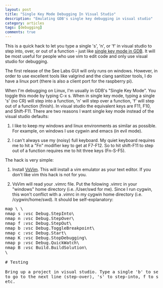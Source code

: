 ```yaml
---
layout: post
title: "Single Key Mode Debugging In Visual Studio"
description: "Emulating GDB's single key debugging in visual studio"
category: articles
tags: [debugging]
comments: true  
---
```


This is a quick hack to let you type a single 's', 'n', or 'f' in visual studio
to step into, over, or out of a function - just like [single key mode in
GDB](https://sourceware.org/gdb/onlinedocs/gdb/TUI-Single-Key-Mode.html). It will
be most useful for people who use vim to edit code and only use visual studio for
debugging.

The first release of the See Labs GUI will only runs on windows. However, in
order to use excellent tools like valgrind and the clang sanitizer tools, I do
have a linux port (there is also a client port for the raspberry pi).

When I'm debugging on Linux, I'm usually in GDB's "Single Key Mode". You toggle
this mode by typing C-x s. When in single key mode, typing a single 's' (no CR)
will step into a function, 'n' will step over a function, 'f' will step out of a
function (finish). In visual studio the equivalent keys are F11, F10, and
Shift-F11. There are two reasons I want single key mode instead of the visual
studio defaults:

1. I like to keep my windows and linux environments as similar as possible. For
   example, on windows I use cygwin and emacs (in evil mode).

2. I can't always use my (noisy) full keyboard. My quiet keyboard requires me to
   hit a "Fn" modifier key to get at F7-F12. So to hit shift-F11 to step out of a
   function requires me to hit three keys (Fn-S-F5).

The hack is very simple:

1. Install
   [VsVim](http://visualstudiogallery.msdn.microsoft.com/59ca71b3-a4a3-46ca-8fe1-0e90e3f79329). This
   will install a vim emulator as your text editor. If you don't like vim this
   hack is not for you.

2. VsVim will read your .vimrc file. Put the folowing .vimrc in your "windows"
   home directory (i.e. /User/swd for me). Since I run cygwin, this won't conflict
   with a .vimrc in my cygwin home directory (i.e. /cygwin/home/swd). It should be
   self-explanatory:

<pre>
map \<C-[\> \<ESC\>
nmap s :vsc Debug.StepInto\<CR\>
nmap n :vsc Debug.StepOver\<CR\>
nmap f :vsc Debug.StepOut\<CR\>
nmap b :vsc Debug.ToggleBreakpoint\<CR\>
nmap c :vsc Debug.Start\<CR\>
nmap K :vsc Debug.StopDebugging\<CR\>
nmap p :vsc Debug.QuickWatch\<CR\>
nmap B :vsc Build.BuildSolution\<CR\>
\</pre\>

# Testing

Bring up a project in visual studio. Type a single 'b' to set a breakpoint. 'n'
to go to the next line (step-over), 's' to step-into, f to step out (finish),
etc.
